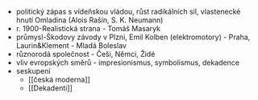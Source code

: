 - politický zápas s vídeňskou vládou, růst radikálních sil, vlastenecké hnutí Omladina (Alois Rašín, S. K. Neumann) 
- r. 1900-Realistická strana - Tomáš Masaryk 
- průmysl-Škodovy závody v Plzni, Emil Kolben (elektromotory) - Praha, Laurin&Klement - Mladá Boleslav 
- různorodá společnost - Češi, Němci, Židé
- vliv evropských směrů - impresionismus, symbolismus, dekadence
- seskupení
	- [[česká moderna]]
	- [[Dekadenti]]